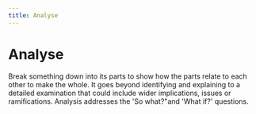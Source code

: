 ```yaml
---
title: Analyse
---
```


# Analyse

Break something down into its parts to show how the parts relate to each other to make the whole. It goes beyond identifying and explaining to a detailed examination that could include wider implications, issues or ramifications. Analysis addresses the 'So what?"and 'What if?' questions.

